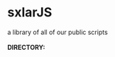 # sxlarJS
a library of all of our public scripts
<br><br>
<span style="font-size: 14px;"><b>DIRECTORY:</b></span>
